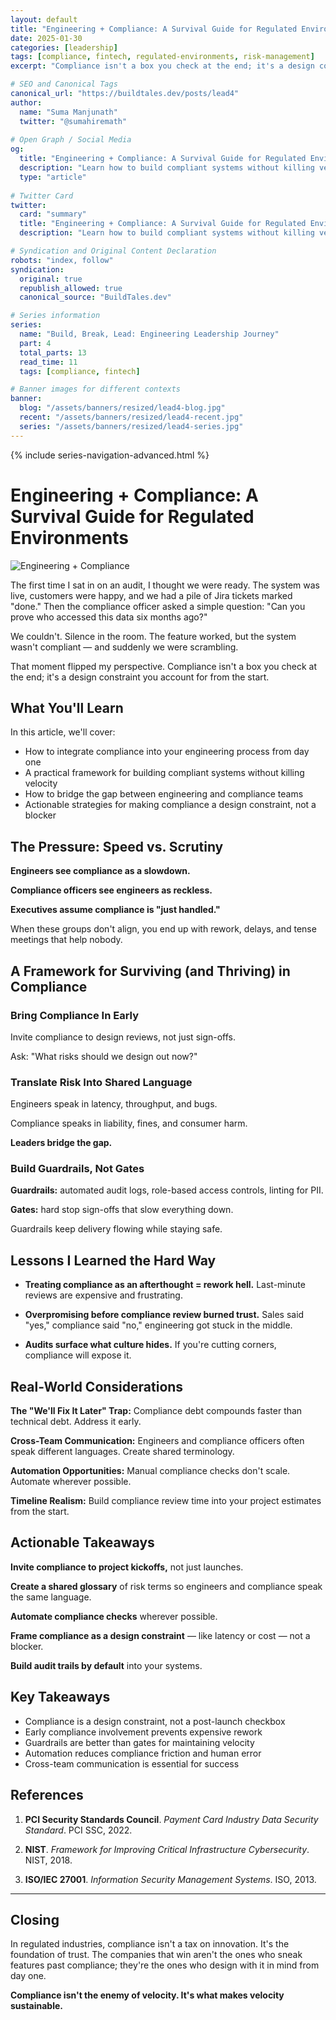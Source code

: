 ```yaml
---
layout: default
title: "Engineering + Compliance: A Survival Guide for Regulated Environments"
date: 2025-01-30
categories: [leadership]
tags: [compliance, fintech, regulated-environments, risk-management]
excerpt: "Compliance isn't a box you check at the end; it's a design constraint you account for from the start. Learn how to build compliant systems without killing velocity."

# SEO and Canonical Tags
canonical_url: "https://buildtales.dev/posts/lead4"
author:
  name: "Suma Manjunath"
  twitter: "@sumahiremath"
  
# Open Graph / Social Media
og:
  title: "Engineering + Compliance: A Survival Guide for Regulated Environments"
  description: "Learn how to build compliant systems without killing velocity. A practical guide for engineering leaders in regulated industries."
  type: "article"
  
# Twitter Card
twitter:
  card: "summary"
  title: "Engineering + Compliance: A Survival Guide for Regulated Environments"
  description: "Learn how to build compliant systems without killing velocity. A practical guide for engineering leaders in regulated industries."

# Syndication and Original Content Declaration
robots: "index, follow"
syndication:
  original: true
  republish_allowed: true
  canonical_source: "BuildTales.dev"

# Series information
series:
  name: "Build, Break, Lead: Engineering Leadership Journey"
  part: 4
  total_parts: 13
  read_time: 11
  tags: [compliance, fintech]

# Banner images for different contexts
banner:
  blog: "/assets/banners/resized/lead4-blog.jpg"
  recent: "/assets/banners/resized/lead4-recent.jpg"
  series: "/assets/banners/resized/lead4-series.jpg"
---
```


{% include series-navigation-advanced.html %}

# Engineering + Compliance: A Survival Guide for Regulated Environments

![Engineering + Compliance](/assets/banners/resized/lead4-blog.jpg)

The first time I sat in on an audit, I thought we were ready. The system was live, customers were happy, and we had a pile of Jira tickets marked "done." Then the compliance officer asked a simple question: "Can you prove who accessed this data six months ago?"

We couldn't. Silence in the room. The feature worked, but the system wasn't compliant — and suddenly we were scrambling.

That moment flipped my perspective. Compliance isn't a box you check at the end; it's a design constraint you account for from the start.

## What You'll Learn

In this article, we'll cover:
- How to integrate compliance into your engineering process from day one
- A practical framework for building compliant systems without killing velocity
- How to bridge the gap between engineering and compliance teams
- Actionable strategies for making compliance a design constraint, not a blocker

## The Pressure: Speed vs. Scrutiny

**Engineers see compliance as a slowdown.**

**Compliance officers see engineers as reckless.**

**Executives assume compliance is "just handled."**

When these groups don't align, you end up with rework, delays, and tense meetings that help nobody.

## A Framework for Surviving (and Thriving) in Compliance

### Bring Compliance In Early

Invite compliance to design reviews, not just sign-offs.

Ask: "What risks should we design out now?"

### Translate Risk Into Shared Language

Engineers speak in latency, throughput, and bugs.

Compliance speaks in liability, fines, and consumer harm.

**Leaders bridge the gap.**

### Build Guardrails, Not Gates

**Guardrails:** automated audit logs, role-based access controls, linting for PII.

**Gates:** hard stop sign-offs that slow everything down.

Guardrails keep delivery flowing while staying safe.

## Lessons I Learned the Hard Way

- **Treating compliance as an afterthought = rework hell.** Last-minute reviews are expensive and frustrating.

- **Overpromising before compliance review burned trust.** Sales said "yes," compliance said "no," engineering got stuck in the middle.

- **Audits surface what culture hides.** If you're cutting corners, compliance will expose it.

## Real-World Considerations

**The "We'll Fix It Later" Trap:** Compliance debt compounds faster than technical debt. Address it early.

**Cross-Team Communication:** Engineers and compliance officers often speak different languages. Create shared terminology.

**Automation Opportunities:** Manual compliance checks don't scale. Automate wherever possible.

**Timeline Realism:** Build compliance review time into your project estimates from the start.

## Actionable Takeaways

**Invite compliance to project kickoffs,** not just launches.

**Create a shared glossary** of risk terms so engineers and compliance speak the same language.

**Automate compliance checks** wherever possible.

**Frame compliance as a design constraint** — like latency or cost — not a blocker.

**Build audit trails by default** into your systems.

## Key Takeaways

- Compliance is a design constraint, not a post-launch checkbox
- Early compliance involvement prevents expensive rework
- Guardrails are better than gates for maintaining velocity
- Automation reduces compliance friction and human error
- Cross-team communication is essential for success

## References

1. **PCI Security Standards Council**. *Payment Card Industry Data Security Standard*. PCI SSC, 2022.

2. **NIST**. *Framework for Improving Critical Infrastructure Cybersecurity*. NIST, 2018.

3. **ISO/IEC 27001**. *Information Security Management Systems*. ISO, 2013.

---

## Closing

In regulated industries, compliance isn't a tax on innovation. It's the foundation of trust. The companies that win aren't the ones who sneak features past compliance; they're the ones who design with it in mind from day one.

**Compliance isn't the enemy of velocity. It's what makes velocity sustainable.**
